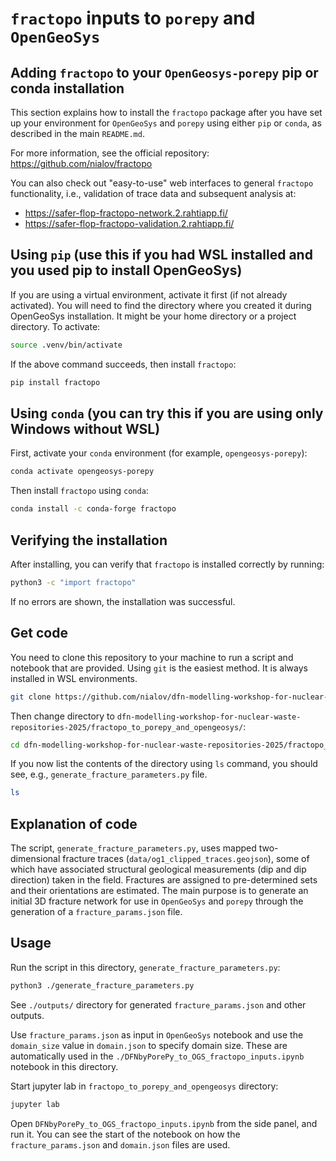 # `fractopo` inputs to `porepy` and `OpenGeoSys`

## Adding `fractopo` to your `OpenGeosys-porepy` pip or conda installation

This section explains how to install the `fractopo` package after you have set
up your environment for `OpenGeoSys` and `porepy` using either `pip` or `conda`, as
described in the main `README.md`.

For more information, see the official repository:
<https://github.com/nialov/fractopo>

You can also check out "easy-to-use" web interfaces to general `fractopo`
functionality, i.e., validation of trace data and subsequent analysis at:

-  <https://safer-flop-fractopo-network.2.rahtiapp.fi/>
-  <https://safer-flop-fractopo-validation.2.rahtiapp.fi/>

## Using `pip` (use this if you had WSL installed and you used pip to install OpenGeoSys)

If you are using a virtual environment, activate it first (if not
already activated). You will need to find the directory where you
created it during OpenGeoSys installation. It might be your
home directory or a project directory. To activate:

``` bash
source .venv/bin/activate
```

If the above command succeeds, then install `fractopo`:

``` bash
pip install fractopo
```

## Using `conda` (you can try this if you are using only Windows without WSL)

First, activate your `conda` environment (for example,
`opengeosys-porepy`):

``` bash
conda activate opengeosys-porepy
```

Then install `fractopo` using `conda`:

``` bash
conda install -c conda-forge fractopo
```

## Verifying the installation

After installing, you can verify that `fractopo` is installed correctly
by running:

``` bash
python3 -c "import fractopo"
```

If no errors are shown, the installation was successful.

## Get code

You need to clone this repository to your machine to run a script and notebook
that are provided. Using `git` is the easiest method. It is always installed in
WSL environments.

~~~bash
git clone https://github.com/nialov/dfn-modelling-workshop-for-nuclear-waste-repositories-2025.git
~~~

Then change directory to `dfn-modelling-workshop-for-nuclear-waste-repositories-2025/fractopo_to_porepy_and_opengeosys/`:

~~~bash
cd dfn-modelling-workshop-for-nuclear-waste-repositories-2025/fractopo_to_porepy_and_opengeosys/
~~~

If you now list the contents of the directory using `ls` command, you should
see, e.g., `generate_fracture_parameters.py` file.

~~~bash
ls
~~~

## Explanation of code

The script, `generate_fracture_parameters.py`, uses mapped
two-dimensional fracture traces (`data/og1_clipped_traces.geojson`),
some of which have associated structural geological measurements (dip
and dip direction) taken in the field. Fractures are assigned to
pre-determined sets and their orientations are estimated. The main
purpose is to generate an initial 3D fracture network for use in
`OpenGeoSys` and `porepy` through the generation of a
`fracture_params.json` file.

## Usage

Run the script in this directory, `generate_fracture_parameters.py`:

~~~bash
python3 ./generate_fracture_parameters.py
~~~

See `./outputs/` directory for generated `fracture_params.json` and other
outputs.

Use `fracture_params.json` as input in `OpenGeoSys` notebook and use the
`domain_size` value in `domain.json` to specify domain size. These
are automatically used in the `./DFNbyPorePy_to_OGS_fractopo_inputs.ipynb`
notebook in this directory.

Start jupyter lab in `fractopo_to_porepy_and_opengeosys` directory:

~~~bash
jupyter lab
~~~

Open `DFNbyPorePy_to_OGS_fractopo_inputs.ipynb` from the side panel,
and run it. You can see the start of the notebook on how the
`fracture_params.json` and `domain.json` files are used.
